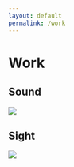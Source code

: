 ```yaml
---
layout: default
permalink: /work
---
```

# Work

<!-- [Sound](https://www.jacobsundstrom.com/work/sound) -->
## Sound

<d1>
  <div class="thumbnail">
    <a href="https://www.jacobsundstrom.com/work/sound">
      <img src="https://drive.google.com/uc?id=1dRuicUd1hkasCNt55FajVzsJ_dh2hrXl">
    </a>
  </div>
</d1>

<!-- [Sight](https://www.jacobsundstrom.com/work/sight) -->
## Sight

<d1>
  <div class="thumbnail">
    <a href="https://www.jacobsundstrom.com/work/sight">
      <img src="https://drive.google.com/uc?id=1VjlaLwJlaBYMRHxv-jrQHNIhVoLyto0o">
    </a>
  </div>
</d1>

<!-- [Installation](https://www.jacobsundstrom.com/work/installation) -->
